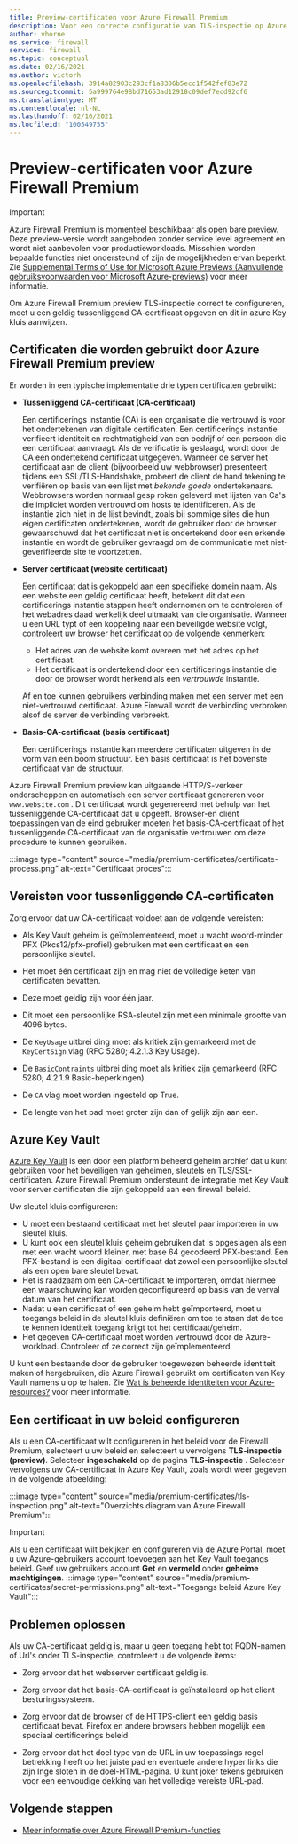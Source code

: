 ```yaml
---
title: Preview-certificaten voor Azure Firewall Premium
description: Voor een correcte configuratie van TLS-inspectie op Azure Firewall Premium Preview moet u tussenliggende CA-certificaten configureren en installeren.
author: vhorne
ms.service: firewall
services: firewall
ms.topic: conceptual
ms.date: 02/16/2021
ms.author: victorh
ms.openlocfilehash: 3914a82903c293cf1a8306b5ecc1f542fef83e72
ms.sourcegitcommit: 5a999764e98bd71653ad12918c09def7ecd92cf6
ms.translationtype: MT
ms.contentlocale: nl-NL
ms.lasthandoff: 02/16/2021
ms.locfileid: "100549755"
---
```

# <a name="azure-firewall-premium-preview-certificates"></a>Preview-certificaten voor Azure Firewall Premium 

> [!IMPORTANT]
> Azure Firewall Premium is momenteel beschikbaar als open bare preview.
> Deze preview-versie wordt aangeboden zonder service level agreement en wordt niet aanbevolen voor productieworkloads. Misschien worden bepaalde functies niet ondersteund of zijn de mogelijkheden ervan beperkt. Zie [Supplemental Terms of Use for Microsoft Azure Previews (Aanvullende gebruiksvoorwaarden voor Microsoft Azure-previews)](https://azure.microsoft.com/support/legal/preview-supplemental-terms/) voor meer informatie.

 Om Azure Firewall Premium preview TLS-inspectie correct te configureren, moet u een geldig tussenliggend CA-certificaat opgeven en dit in azure Key kluis aanwijzen.

## <a name="certificates-used-by-azure-firewall-premium-preview"></a>Certificaten die worden gebruikt door Azure Firewall Premium preview

Er worden in een typische implementatie drie typen certificaten gebruikt:

- **Tussenliggend CA-certificaat (CA-certificaat)**

   Een certificerings instantie (CA) is een organisatie die vertrouwd is voor het ondertekenen van digitale certificaten. Een certificerings instantie verifieert identiteit en rechtmatigheid van een bedrijf of een persoon die een certificaat aanvraagt. Als de verificatie is geslaagd, wordt door de CA een ondertekend certificaat uitgegeven. Wanneer de server het certificaat aan de client (bijvoorbeeld uw webbrowser) presenteert tijdens een SSL/TLS-Handshake, probeert de client de hand tekening te verifiëren op basis van een lijst met *bekende goede* ondertekenaars. Webbrowsers worden normaal gesp roken geleverd met lijsten van Ca's die impliciet worden vertrouwd om hosts te identificeren. Als de instantie zich niet in de lijst bevindt, zoals bij sommige sites die hun eigen certificaten ondertekenen, wordt de gebruiker door de browser gewaarschuwd dat het certificaat niet is ondertekend door een erkende instantie en wordt de gebruiker gevraagd om de communicatie met niet-geverifieerde site te voortzetten.

- **Server certificaat (website certificaat)**

   Een certificaat dat is gekoppeld aan een specifieke domein naam. Als een website een geldig certificaat heeft, betekent dit dat een certificerings instantie stappen heeft ondernomen om te controleren of het webadres daad werkelijk deel uitmaakt van die organisatie. Wanneer u een URL typt of een koppeling naar een beveiligde website volgt, controleert uw browser het certificaat op de volgende kenmerken:
   - Het adres van de website komt overeen met het adres op het certificaat.
   - Het certificaat is ondertekend door een certificerings instantie die door de browser wordt herkend als een *vertrouwde* instantie.
   
   Af en toe kunnen gebruikers verbinding maken met een server met een niet-vertrouwd certificaat. Azure Firewall wordt de verbinding verbroken alsof de server de verbinding verbreekt.

- **Basis-CA-certificaat (basis certificaat)**

   Een certificerings instantie kan meerdere certificaten uitgeven in de vorm van een boom structuur. Een basis certificaat is het bovenste certificaat van de structuur.

Azure Firewall Premium preview kan uitgaande HTTP/S-verkeer onderscheppen en automatisch een server certificaat genereren voor `www.website.com` . Dit certificaat wordt gegenereerd met behulp van het tussenliggende CA-certificaat dat u opgeeft. Browser-en client toepassingen van de eind gebruiker moeten het basis-CA-certificaat of het tussenliggende CA-certificaat van de organisatie vertrouwen om deze procedure te kunnen gebruiken. 

:::image type="content" source="media/premium-certificates/certificate-process.png" alt-text="Certificaat proces":::

## <a name="intermediate-ca-certificate-requirements"></a>Vereisten voor tussenliggende CA-certificaten

Zorg ervoor dat uw CA-certificaat voldoet aan de volgende vereisten:

- Als Key Vault geheim is geïmplementeerd, moet u wacht woord-minder PFX (Pkcs12/pfx-profiel) gebruiken met een certificaat en een persoonlijke sleutel.

- Het moet één certificaat zijn en mag niet de volledige keten van certificaten bevatten.  

- Deze moet geldig zijn voor één jaar.  

- Dit moet een persoonlijke RSA-sleutel zijn met een minimale grootte van 4096 bytes.  

- De `KeyUsage` uitbrei ding moet als kritiek zijn gemarkeerd met de `KeyCertSign` vlag (RFC 5280; 4.2.1.3 Key Usage).

- De `BasicContraints` uitbrei ding moet als kritiek zijn gemarkeerd (RFC 5280; 4.2.1.9 Basic-beperkingen).  

- De `CA` vlag moet worden ingesteld op True.

- De lengte van het pad moet groter zijn dan of gelijk zijn aan een.

## <a name="azure-key-vault"></a>Azure Key Vault

[Azure Key Vault](../key-vault/general/overview.md) is een door een platform beheerd geheim archief dat u kunt gebruiken voor het beveiligen van geheimen, sleutels en TLS/SSL-certificaten. Azure Firewall Premium ondersteunt de integratie met Key Vault voor server certificaten die zijn gekoppeld aan een firewall beleid.
 
Uw sleutel kluis configureren:

- U moet een bestaand certificaat met het sleutel paar importeren in uw sleutel kluis. 
- U kunt ook een sleutel kluis geheim gebruiken dat is opgeslagen als een met een wacht woord kleiner, met base 64 gecodeerd PFX-bestand.  Een PFX-bestand is een digitaal certificaat dat zowel een persoonlijke sleutel als een open bare sleutel bevat.
- Het is raadzaam om een CA-certificaat te importeren, omdat hiermee een waarschuwing kan worden geconfigureerd op basis van de verval datum van het certificaat.
- Nadat u een certificaat of een geheim hebt geïmporteerd, moet u toegangs beleid in de sleutel kluis definiëren om toe te staan dat de toe te kennen identiteit toegang krijgt tot het certificaat/geheim.
- Het gegeven CA-certificaat moet worden vertrouwd door de Azure-workload. Controleer of ze correct zijn geïmplementeerd.

U kunt een bestaande door de gebruiker toegewezen beheerde identiteit maken of hergebruiken, die Azure Firewall gebruikt om certificaten van Key Vault namens u op te halen. Zie [Wat is beheerde identiteiten voor Azure-resources?](../active-directory/managed-identities-azure-resources/overview.md) voor meer informatie. 

## <a name="configure-a-certificate-in-your-policy"></a>Een certificaat in uw beleid configureren

Als u een CA-certificaat wilt configureren in het beleid voor de Firewall Premium, selecteert u uw beleid en selecteert u vervolgens **TLS-inspectie (preview)**. Selecteer **ingeschakeld** op de pagina **TLS-inspectie** . Selecteer vervolgens uw CA-certificaat in Azure Key Vault, zoals wordt weer gegeven in de volgende afbeelding:

:::image type="content" source="media/premium-certificates/tls-inspection.png" alt-text="Overzichts diagram van Azure Firewall Premium":::
 
> [!IMPORTANT]
> Als u een certificaat wilt bekijken en configureren via de Azure Portal, moet u uw Azure-gebruikers account toevoegen aan het Key Vault toegangs beleid. Geef uw gebruikers account **Get** en **vermeld** onder **geheime machtigingen**.
   :::image type="content" source="media/premium-certificates/secret-permissions.png" alt-text="Toegangs beleid Azure Key Vault":::


## <a name="troubleshooting"></a>Problemen oplossen

Als uw CA-certificaat geldig is, maar u geen toegang hebt tot FQDN-namen of Url's onder TLS-inspectie, controleert u de volgende items:

- Zorg ervoor dat het webserver certificaat geldig is.  

- Zorg ervoor dat het basis-CA-certificaat is geïnstalleerd op het client besturingssysteem.  

- Zorg ervoor dat de browser of de HTTPS-client een geldig basis certificaat bevat. Firefox en andere browsers hebben mogelijk een speciaal certificerings beleid.  

- Zorg ervoor dat het doel type van de URL in uw toepassings regel betrekking heeft op het juiste pad en eventuele andere hyper links die zijn Inge sloten in de doel-HTML-pagina. U kunt joker tekens gebruiken voor een eenvoudige dekking van het volledige vereiste URL-pad.  


## <a name="next-steps"></a>Volgende stappen

- [Meer informatie over Azure Firewall Premium-functies](premium-features.md)
